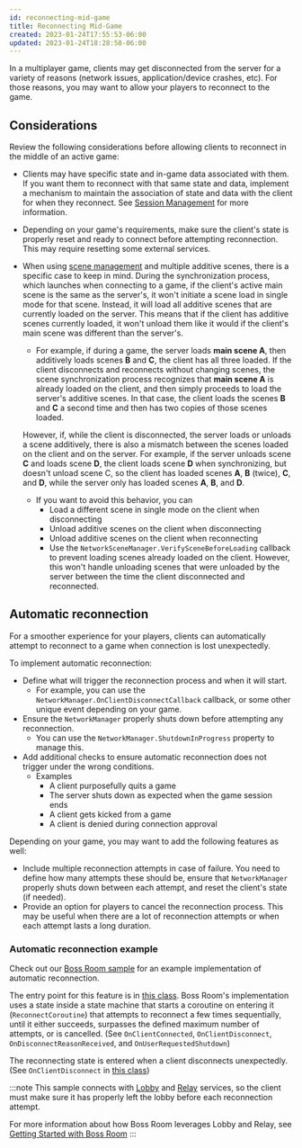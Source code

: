 ```yaml
---
id: reconnecting-mid-game
title: Reconnecting Mid-Game
created: 2023-01-24T17:55:53-06:00
updated: 2023-01-24T18:28:58-06:00
---
```


In a multiplayer game, clients may get disconnected from the server for a variety of reasons (network issues, application/device crashes, etc). For those reasons, you may want to allow your players to reconnect to the game.

## Considerations

Review the following considerations before allowing clients to reconnect in the middle of an active game:

- Clients may have specific state and in-game data associated with them. If you want them to reconnect with that same state and data, implement a mechanism to maintain the association of state and data with the client for when they reconnect. See [Session Management](session-management.md) for more information.
- Depending on your game's requirements, make sure the client's state is properly reset and ready to connect before attempting reconnection. This may require resetting some external services.
- When using [scene management](../basics/scenemanagement/scene-management-overview.md) and multiple additive scenes, there is a specific case to keep in mind. During the synchronization process, which launches when connecting to a game, if the client's active main scene is the same as the server's, it won't initiate a scene load in single mode for that scene. Instead, it will load all additive scenes that are currently loaded on the server. This means that if the client has additive scenes currently loaded, it won't unload them like it would if the client's main scene was different than the server's.
  - For example, if during a game, the server loads **main scene A**, then additively loads scenes **B** and **C**, the client has all three loaded. If the client disconnects and reconnects without changing scenes, the scene synchronization process recognizes that **main scene A** is already loaded on the client, and then simply proceeds to load the server's additive scenes. In that case, the client loads the scenes **B** and **C** a second time and then has two copies of those scenes loaded.

  However, if, while the client is disconnected, the server loads or unloads a scene additively, there is also a mismatch between the scenes loaded on the client and on the server. For example, if the server unloads scene **C** and loads scene **D**, the client loads scene **D** when synchronizing, but doesn't unload scene C, so the client has loaded scenes **A**, **B** (twice), **C**, and **D**, while the server only has loaded scenes **A**, **B**, and **D**.
  - If you want to avoid this behavior, you can
    - Load a different scene in single mode on the client when disconnecting
    - Unload additive scenes on the client when disconnecting
    - Unload additive scenes on the client when reconnecting
    - Use the `NetworkSceneManager.VerifySceneBeforeLoading` callback to prevent loading scenes already loaded on the client. However, this won't handle unloading scenes that were unloaded by the server between the time the client disconnected and reconnected.


## Automatic reconnection

For a smoother experience for your players, clients can automatically attempt to reconnect to a game when connection is lost unexpectedly.

To implement automatic reconnection:
- Define what will trigger the reconnection process and when it will start.
  - For example, you can use the `NetworkManager.OnClientDisconnectCallback` callback, or some other unique event depending on your game.
- Ensure the `NetworkManager` properly shuts down before attempting any reconnection.
  - You can use the `NetworkManager.ShutdownInProgress` property to manage this.
- Add additional checks to ensure automatic reconnection does not trigger under the wrong conditions.
  - Examples
    - A client purposefully quits a game
    - The server shuts down as expected when the game session ends
    - A client gets kicked from a game
    - A client is denied during connection approval

Depending on your game, you may want to add the following features as well:
- Include multiple reconnection attempts in case of failure. You need to define how many attempts these should be, ensure that `NetworkManager` properly shuts down between each attempt, and reset the client's state (if needed).
- Provide an option for players to cancel the reconnection process. This may be useful when there are a lot of reconnection attempts or when each attempt lasts a long duration.

### Automatic reconnection example

Check out our [Boss Room sample](../learn/bossroom/getting-started-boss-room.md) for an example implementation of automatic reconnection.

The entry point for this feature is in [this class](https://github.com/Unity-Technologies/com.unity.multiplayer.samples.coop/blob/main/Assets/Scripts/ConnectionManagement/ConnectionState/ClientReconnectingState.cs). Boss Room's implementation uses a state inside a state machine that starts a coroutine on entering it (`ReconnectCoroutine`) that attempts to reconnect a few times sequentially, until it either succeeds, surpasses the defined maximum number of attempts, or is cancelled. (See `OnClientConnected`, `OnClientDisconnect`, `OnDisconnectReasonReceived`, and `OnUserRequestedShutdown`)

The reconnecting state is entered when a client disconnects unexpectedly. (See `OnClientDisconnect` in [this class](https://github.com/Unity-Technologies/com.unity.multiplayer.samples.coop/blob/main/Assets/Scripts/ConnectionManagement/ConnectionState/ClientConnectedState.cs))

:::note
This sample connects with [Lobby](https://docs.unity.com/lobby/unity-lobby-service-overview.html) and [Relay](https://docs.unity.com/relay/get-started.html) services, so the client must make sure it has properly left the lobby before each reconnection attempt.

For more information about how Boss Room leverages Lobby and Relay, see [Getting Started with Boss Room](../learn/bossroom/getting-started-boss-room.md#register-the-project-with-unity-gaming-services-ugs)
:::
